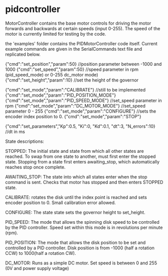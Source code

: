 # pidcontroller

MotorController contains the base motor controls for driving the motor forwards and backwards at certain speeds (input 0-255). The speed of the motor is currently limited for testing by the code.

the 'examples' folder contains the PIDMotorController code itself. Current example commands are given in the SerialCommands text file and replicated below.

{"cmd":"set_position","param":50}		//position parameter between -1000 and 1000
{"cmd":"set_speed","param":50}		//speed parameter in rpm (pid_speed_mode) or 0-255 dc_motor mode)
{"cmd":"set_height","param":10}		//set the height of the governor

{"cmd":"set_mode","param":"CALIBRATE"}		//still to be implemented
{"cmd":"set_mode","param":"PID_POSITION_MODE"}
{"cmd":"set_mode","param":"PID_SPEED_MODE"}	//set_speed parameter in rpm
{"cmd":"set_mode","param":"DC_MOTOR_MODE"}	//set_speed parameter 0 - 255
{"cmd":"set_mode","param":"CONFIGURE"}		//sets the encoder index position to 0.
{"cmd":"set_mode","param":"STOP"}



{"cmd":"set_parameters","Kp":0.5, "Ki":0, "Kd":0.1, "dt":3, "N_errors":10}	//dt in ms

State descriptions:

STOPPED: The initial state and state from which all other states are reached. To swap from one state to another, must first enter the stopped state. Stopping from a state first enters awaiting_stop, which automatically reaches stop once complete. 

AWAITING_STOP: The state into which all states enter when the stop command is sent. Checks that motor has stopped and then enters STOPPED state.

CALIBRATE: rotates the disk until the index point is reached and sets encoder position to 0. Small calibration error allowed.

CONFIGURE: The state state sets the governor height to set_height.

PID_SPEED: The mode that allows the spinning disk speed to be controlled by the PID controller. Speed set within this mode is in revolutions per minute (rpm).

PID_POSITION: The mode that allows the disk position to be set and controlled by a PID controller. Disk position is from -1000 (half a rotation CCW) to 1000(half a rotation CW).

DC_MOTOR: Runs as a simple DC motor. Set speed is between 0 and 255 (0V and power supply voltage)



